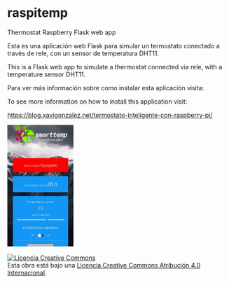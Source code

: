 # raspitemp
Thermostat Raspberry Flask web app

Esta es una aplicación web Flask para simular un termostato conectado a través de rele, con un sensor de temperatura DHT11.

This is a Flask web app to simulate a thermostat connected via rele, with a temperature sensor DHT11.

Para ver más información sobre como instalar esta aplicación visita:

To see more information on how to install this application visit:

https://blog.xavigonzalez.net/termostato-inteligente-con-raspberry-pi/

<img src="smarttemp.gif" width="30%">


<a rel="license" href="http://creativecommons.org/licenses/by/4.0/"><img alt="Licencia Creative Commons" style="border-width:0" src="https://i.creativecommons.org/l/by/4.0/88x31.png" /></a><br />Esta obra está bajo una <a rel="license" href="http://creativecommons.org/licenses/by/4.0/">Licencia Creative Commons Atribución 4.0 Internacional</a>.
